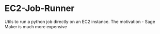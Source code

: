 # EC2-Job-Runner
Utils to run a python job directly on an EC2 instance. The motivation - Sage Maker is much more expensive
